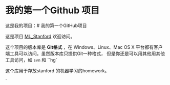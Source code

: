 # 我的第一个Github 项目
这是我的项目：# 我的第一个GitHub项目

这是项目 [ML_Stanford](https://github.com/hobbesRJ/ML_Stanford)
欢迎访问。

这个项目的版本库是 **Git格式** ，在 Windows、Linux、Mac OS X
平台都有客户端工具可以访问。虽然版本库只提供Git一种格式，
但是你还是可以用其他用其他工具访问，如 ``svn`` 和 ``hg`


这个库用于存放stanford 的机器学习的homework。





`
